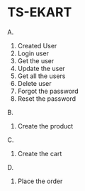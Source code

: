 # TS-EKART

A.
1. Created User
2. Login user
3. Get the user
4. Update the user
5. Get all the users
6. Delete user
7. Forgot the password
8. Reset the password

B.
1. Create the product

C. 
1. Create the cart

D.
1. Place the order
